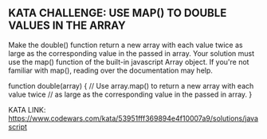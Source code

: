 ## KATA CHALLENGE: USE MAP() TO DOUBLE VALUES IN THE ARRAY 

Make the double() function return a new array with each value twice as large as the corresponding value in the passed in array. Your solution must use the map() function of the built-in javascript Array object. If you're not familiar with map(), reading over the documentation may help.

function double(array) {
    // Use array.map() to return a new array with each value twice
    // as large as the corresponding value in the passed in array.
}

KATA LINK: https://www.codewars.com/kata/53951fff369894e4f10007a9/solutions/javascript
